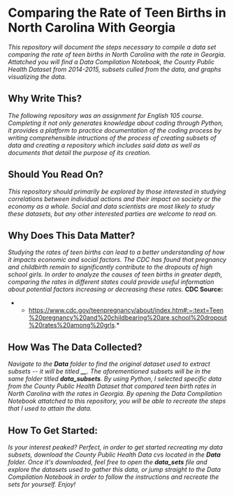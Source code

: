 # Comparing the Rate of Teen Births in North Carolina With Georgia
*This repository will document the steps necessary to compile a data set comparing the rate of teen births in North Carolina with the rate in Georgia. Attatched you will find a Data Compilation Notebook, the County Public Health Dataset from 2014-2015, subsets culled from the data, and graphs visualizing the data.*

## Why Write This?
*The following repository was an assignment for English 105 course. Completing it not only generates knowledge about coding through Python, it provides a platform to practice documentation of the coding process by writing comprehensible intructions of the process of creating subsets of data and creating a repository which includes said data as well as documents that detail the purpose of its creation.*

## Should You Read On?
*This repository should primarily be explored by those interested in studying correlations between individual actions and their impact on society or the economy as a whole. Social and data scientists are most likely to study these datasets, but any other interested parties are welcome to read on.*

## Why Does This Data Matter?

*Studying the rates of teen births can lead to a better understanding of how it impacts economic and social factors. The CDC has found that pregnancy and childbirth remain to significantly contribute to the dropouts of high school girls. In order to analyze the causes of teen births in greater depth, comparing the rates in different states could provide useful information about potential factors increasing or decreasing these rates.*
**CDC Source:**
*  - https://www.cdc.gov/teenpregnancy/about/index.htm#:~:text=Teen%20pregnancy%20and%20childbearing%20are,school%20dropout%20rates%20among%20grls.*

## How Was The Data Collected?
*Navigate to the **Data** folder to find the original dataset used to extract subsets -- it will be titled **__**. The aforementioned subsets will be in the same folder titled **data_subsets**. By using Python, I selected specific data from the County Public Health Dataset that compared teen birth rates in North Carolina with the rates in Georgia. By opening the Data Compilation Notebook attatched to this repository, you will be able to recreate the steps that I used to attain the data.*

## How To Get Started:
*Is your interest peaked? Perfect, in order to get started recreating my data subsets, download the County Public Health Data cvs located in the **Data** folder. Once it's downloaded, feel free to open the **data_sets** file and explore the datasets used to gather this data, or jump straight to the Data Compilation Notebook in order to follow the instructions and recreate the sets for yourself. Enjoy!*
